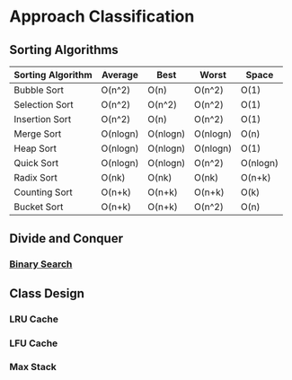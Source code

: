 # Approach Classification

## Sorting Algorithms

| Sorting Algorithm | Average | Best | Worst | Space |
|---| ----- | -------- | ---------- |--------- |
|Bubble Sort| O(n^2) | O(n) | O(n^2) | O(1) |
|Selection Sort| O(n^2) | O(n^2) | O(n^2) | O(1) |
|Insertion Sort| O(n^2) | O(n) | O(n^2) | O(1) |
|Merge Sort| O(nlogn) | O(nlogn) | O(nlogn) | O(n) |
|Heap Sort| O(nlogn) | O(nlogn) | O(nlogn) | O(1) |
|Quick Sort| O(nlogn) | O(nlogn) | O(n^2) | O(nlogn)|
|Radix Sort| O(nk) | O(nk) | O(nk) | O(n+k) |
|Counting Sort| O(n+k) | O(n+k) | O(n+k) | O(k) |
|Bucket Sort| O(n+k) | O(n+k) | O(n^2) | O(n) |

## Divide and Conquer

### [Binary Search](./Classification/Binary_Search.py)



## Class Design

### LRU Cache

### LFU Cache

### Max Stack













